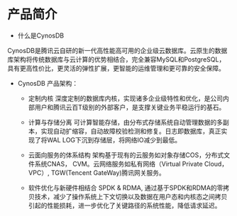 # 产品简介
* 什么是CynosDB

CynosDB是腾讯云自研的新一代高性能高可用的企业级云数据库。云原生的数据库架构将传统数据库与云计算的优势相结合，完全兼容MySQL和PostgreSQL，具有更高性价比，更灵活的弹性扩展，更智能的运维管理和更可靠的安全保障。

* CynosDB 产品架构：

	* 定制内核
深度定制的数据库内核，实现诸多企业级特性和优化，是公司内部用户和腾讯云百T级别的外部客户，是支撑关键业务平稳运行的基石。
		
	* 计算与存储分离 
可计算智能存储，由分布式存储系统自动管理数据的多副本，实现自动扩缩容，自动故障校验检测和修复。日志即数据库，真正实现了将WAL LOG下沉到存储层，将网络IO减少到最低。

	* 云面向服务的体系结构
架构基于现有的云服务如对象存储COS，分布式文件系统CNAS， CVM。云网络服务如私有网络（Virtual Private Cloud，VPC）, TGW(Tencent GateWay)腾讯网关服务。

	* 软件优化与新硬件相结合
SPDK & RDMA,  通过基于SPDK和RDMA的零拷贝技术，减少了操作系统上下文切换以及数据在用户态和内核态之间拷贝引起的性能损耗，进一步优化了关键路径的系统性能，降低请求延迟。




		


 











